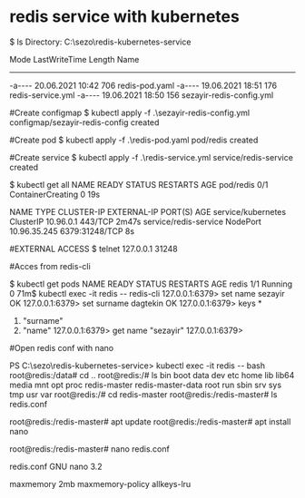 # redis service with kubernetes





$  ls
 Directory: C:\sezo\redis-kubernetes-service

Mode                 LastWriteTime         Length Name
----                 -------------         ------ ----
-a----        20.06.2021     10:42            706 redis-pod.yaml
-a----        19.06.2021     18:51            176 redis-service.yml
-a----        19.06.2021     18:50            156 sezayir-redis-config.yml

#Create configmap
$  kubectl apply -f .\sezayir-redis-config.yml
configmap/sezayir-redis-config created

#Create pod
$  kubectl apply -f  .\redis-pod.yaml
pod/redis created

#Create service
$  kubectl apply -f  .\redis-service.yml
service/redis-service created

$  kubectl get all
NAME        READY   STATUS              RESTARTS   AGE
pod/redis   0/1     ContainerCreating   0          19s

NAME                    TYPE        CLUSTER-IP     EXTERNAL-IP   PORT(S)          AGE
service/kubernetes      ClusterIP   10.96.0.1      <none>        443/TCP          2m47s
service/redis-service   NodePort    10.96.35.245   <none>        6379:31248/TCP   8s

#EXTERNAL ACCESS
$  telnet 127.0.0.1 31248

#Acces from  redis-cli

$  kubectl get pods
NAME    READY   STATUS    RESTARTS   AGE
redis   1/1     Running   0          71m$  kubectl exec -it redis -- redis-cli
127.0.0.1:6379> set name sezayir
OK
127.0.0.1:6379> set surname dagtekin
OK
127.0.0.1:6379> keys *
1) "surname"
2) "name"
127.0.0.1:6379> get name
"sezayir"
127.0.0.1:6379>

#Open redis conf with nano

PS C:\sezo\redis-kubernetes-service> kubectl exec -it redis  -- bash
root@redis:/data# cd ..
root@redis:/# ls
bin  boot  data  dev  etc  home  lib  lib64  media  mnt  opt  proc  redis-master  redis-master-data  root  run  sbin  srv  sys  tmp  usr  var
root@redis:/# cd redis-master
root@redis:/redis-master# ls
redis.conf

root@redis:/redis-master# apt update
root@redis:/redis-master# apt install nano

root@redis:/redis-master# nano redis.conf

redis.conf
GNU nano 3.2                 
                                                                                                           
maxmemory 2mb
maxmemory-policy allkeys-lru

